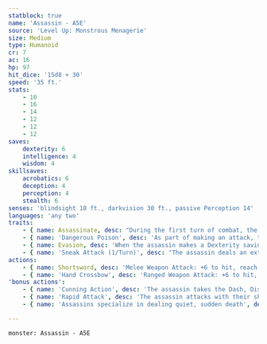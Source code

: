 ```yaml
---
statblock: true
name: 'Assassin - A5E'
source: 'Level Up: Monstrous Menagerie'
size: Medium
type: Humanoid
cr: 7
ac: 16
hp: 97
hit_dice: '15d8 + 30'
speed: '35 ft.'
stats:
    - 10
    - 16
    - 14
    - 12
    - 12
    - 12
saves:
    dexterity: 6
    intelligence: 4
    wisdom: 4
skillsaves:
    acrobatics: 6
    deception: 4
    perception: 4
    stealth: 6
senses: 'blindsight 10 ft., darkvision 30 ft., passive Perception 14'
languages: 'any two'
traits:
    - { name: Assassinate, desc: "During the first turn of combat, the assassin has advantage on attack rolls against any creature that hasn't acted. On a successful hit, each creature of the assassin's choice that can see the assassin's attack is rattled until the end of the assassin's next turn." }
    - { name: 'Dangerous Poison', desc: 'As part of making an attack, the assassin can apply a dangerous poison to their weapon (included below). The assassin carries 3 doses of this poison. A single dose can coat one melee weapon or up to 5 pieces of ammunition.' }
    - { name: Evasion, desc: 'When the assassin makes a Dexterity saving throw against an effect that deals half damage on a success, they take no damage on a success and half damage on a failure.' }
    - { name: 'Sneak Attack (1/Turn)', desc: "The assassin deals an extra 21 (6d6) damage when they hit with a weapon attack while they have advantage on the attack, or when the assassin's target is within 5 feet of an ally of the assassin while the assassin doesn't have disadvantage on the attack." }
actions:
    - { name: Shortsword, desc: 'Melee Weapon Attack: +6 to hit, reach 5 ft., one target. Hit: 6 (1d6 + 3) piercing damage plus 10 (3d6) poison damage.' }
    - { name: 'Hand Crossbow', desc: 'Ranged Weapon Attack: +6 to hit, range 30/120 ft., one target. Hit: 6 (1d6 + 3) piercing damage plus 10 (3d6) poison damage.' }
'bonus actions':
    - { name: 'Cunning Action', desc: 'The assassin takes the Dash, Disengage, Hide, or Use an Object action.' }
    - { name: 'Rapid Attack', desc: 'The assassin attacks with their shortsword.' }
    - { name: 'Assassins specialize in dealing quiet, sudden death', desc: 'While some kill for pay, others do so for ideological or political reasons.' }

---
```

```statblock
monster: Assassin - A5E
```
